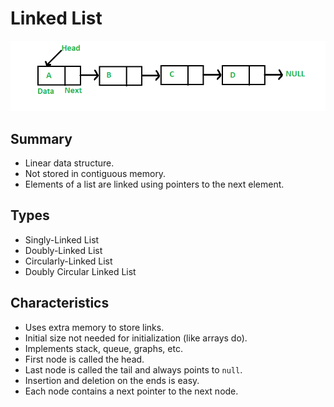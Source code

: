 # Linked List

![Image of a linked list](../../images/data-structures/linear/linked-list/linked-list.png)

## Summary
- Linear data structure.
- Not stored in contiguous memory.
- Elements of a list are linked using pointers to the next element.

## Types
- Singly-Linked List
- Doubly-Linked List
- Circularly-Linked List
- Doubly Circular Linked List

## Characteristics
- Uses extra memory to store links.
- Initial size not needed for initialization (like arrays do).
- Implements stack, queue, graphs, etc.
- First node is called the head.
- Last node is called the tail and always points to `null`.
- Insertion and deletion on the ends is easy.
- Each node contains a next pointer to the next node.
